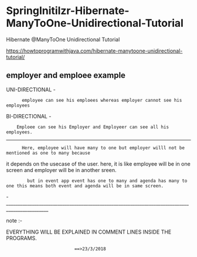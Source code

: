 # SpringInitilzr-Hibernate-ManyToOne-Unidirectional-Tutorial



Hibernate @ManyToOne Unidirectional Tutorial

https://howtoprogramwithjava.com/hibernate-manytoone-unidirectional-tutorial/



employer and emploee example
--------------------------------------------------------------


UNI-DIRECTIONAL -
  
          employee can see his emploees whereas employer cannot see his employees
          
 BI-DIRECTIONAL -
     
        Emploee can see his Employer and Employeer can see all his employees.
        
   --------------------------------------------------------------------
   
          Here, employee will have many to one but employer willl not be mentioned as one to many because 
it depends on the usecase of the user. here, it is like employee will be in one screen and employer will be in another sreen.

            but in event app event has one to many and agenda has many to one this means both event and agenda will be in same screen.
   
         
-________________________________________________________________________________________________

note :-

EVERYTHING WILL BE EXPLAINED IN COMMENT LINES INSIDE THE PROGRAMS.




                              ==>23/3/2018
